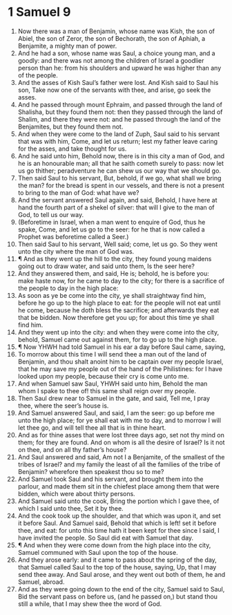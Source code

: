 ﻿# 1 Samuel 9
1. Now there was a man of Benjamin, whose name was Kish, the son of Abiel, the son of Zeror, the son of Bechorath, the son of Aphiah, a Benjamite, a mighty man of power. 
2. And he had a son, whose name was Saul, a choice young man, and a goodly: and there was not among the children of Israel a goodlier person than he: from his shoulders and upward he was higher than any of the people. 
3. And the asses of Kish Saul’s father were lost. And Kish said to Saul his son, Take now one of the servants with thee, and arise, go seek the asses. 
4. And he passed through mount Ephraim, and passed through the land of Shalisha, but they found them not: then they passed through the land of Shalim, and there they were not: and he passed through the land of the Benjamites, but they found them not. 
5. And when they were come to the land of Zuph, Saul said to his servant that was with him, Come, and let us return; lest my father leave caring for the asses, and take thought for us. 
6. And he said unto him, Behold now, there is in this city a man of God, and he is an honourable man; all that he saith cometh surely to pass: now let us go thither; peradventure he can shew us our way that we should go. 
7. Then said Saul to his servant, But, behold, if we go, what shall we bring the man? for the bread is spent in our vessels, and there is not a present to bring to the man of God: what have we? 
8. And the servant answered Saul again, and said, Behold, I have here at hand the fourth part of a shekel of silver: that will I give to the man of God, to tell us our way. 
9. (Beforetime in Israel, when a man went to enquire of God, thus he spake, Come, and let us go to the seer: for he that is now called a Prophet was beforetime called a Seer.) 
10. Then said Saul to his servant, Well said; come, let us go. So they went unto the city where the man of God was. 
11. ¶ And as they went up the hill to the city, they found young maidens going out to draw water, and said unto them, Is the seer here? 
12. And they answered them, and said, He is; behold, he is before you: make haste now, for he came to day to the city; for there is a sacrifice of the people to day in the high place: 
13. As soon as ye be come into the city, ye shall straightway find him, before he go up to the high place to eat: for the people will not eat until he come, because he doth bless the sacrifice; and afterwards they eat that be bidden. Now therefore get you up; for about this time ye shall find him. 
14. And they went up into the city: and when they were come into the city, behold, Samuel came out against them, for to go up to the high place. 
15. ¶ Now YHWH had told Samuel in his ear a day before Saul came, saying, 
16. To morrow about this time I will send thee a man out of the land of Benjamin, and thou shalt anoint him to be captain over my people Israel, that he may save my people out of the hand of the Philistines: for I have looked upon my people, because their cry is come unto me. 
17. And when Samuel saw Saul, YHWH said unto him, Behold the man whom I spake to thee of! this same shall reign over my people. 
18. Then Saul drew near to Samuel in the gate, and said, Tell me, I pray thee, where the seer’s house is. 
19. And Samuel answered Saul, and said, I am the seer: go up before me unto the high place; for ye shall eat with me to day, and to morrow I will let thee go, and will tell thee all that is in thine heart. 
20. And as for thine asses that were lost three days ago, set not thy mind on them; for they are found. And on whom is all the desire of Israel? Is it not on thee, and on all thy father’s house? 
21. And Saul answered and said, Am not I a Benjamite, of the smallest of the tribes of Israel? and my family the least of all the families of the tribe of Benjamin? wherefore then speakest thou so to me? 
22. And Samuel took Saul and his servant, and brought them into the parlour, and made them sit in the chiefest place among them that were bidden, which were about thirty persons. 
23. And Samuel said unto the cook, Bring the portion which I gave thee, of which I said unto thee, Set it by thee. 
24. And the cook took up the shoulder, and that which was upon it, and set it before Saul. And Samuel said, Behold that which is left! set it before thee, and eat: for unto this time hath it been kept for thee since I said, I have invited the people. So Saul did eat with Samuel that day. 
25. ¶ And when they were come down from the high place into the city, Samuel communed with Saul upon the top of the house. 
26. And they arose early: and it came to pass about the spring of the day, that Samuel called Saul to the top of the house, saying, Up, that I may send thee away. And Saul arose, and they went out both of them, he and Samuel, abroad. 
27. And as they were going down to the end of the city, Samuel said to Saul, Bid the servant pass on before us, (and he passed on,) but stand thou still a while, that I may shew thee the word of God. 

